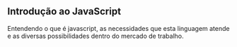 ## Introdução ao JavaScript
  Entendendo o que é javascript, as necessidades que esta linguagem atende e as diversas possibilidades dentro do mercado de trabalho.
